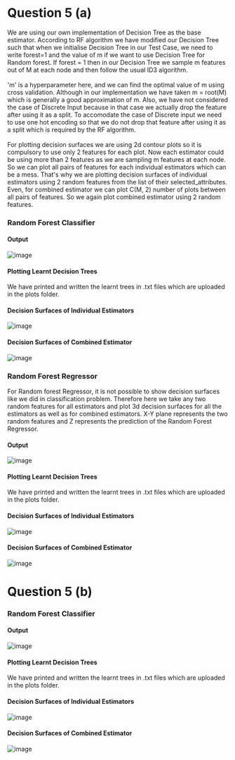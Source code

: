 # Question 5 (a)
We are using our own implementation of Decision Tree as the base estimator. According to RF algorithm we have modified our Decision Tree such that when we initialise Decision Tree in our Test Case, we need to write forest=1 and the value of m if we want to use Decision Tree for Random forest. If forest = 1 then in our Decision Tree we sample m features out of M at each node and then follow the usual ID3 algorithm.
<br>
<br>
'm' is a hyperparameter here, and we can find the optimal value of m using cross validation. Although in our implementation we have taken m = root(M) which is generally a good approximation of m. Also, we have not considered the case of Discrete Input because in that case we actually drop the feature after using it as a split. To accomodate the case of Discrete input we need to use one hot encoding so that we do not drop that feature after using it as a split which is required by the RF algorithm.
<br>
<br>
For plotting decision surfaces we are using 2d contour plots so it is compulsory to use only 2 features for each plot. Now each estimator could be using more than 2 features as we are sampling m features at each node. So we can plot all pairs of features for each individual estimators which can be a mess. That's why we are plotting decision surfaces of individual estimators using 2 random features from the list of their selected_attributes. Even, for combined estimator we can plot C(M, 2) number of plots between all pairs of features. So we again plot combined estimator using 2 random features.
<br>
### Random Forest Classifier
#### Output
![image](https://user-images.githubusercontent.com/76472249/220280736-a766b5f0-d2d1-4daf-abd1-14eb91f5e566.png)
  
#### Plotting Learnt Decision Trees
We have printed and written the learnt trees in .txt files which are uploaded in the plots folder.
#### Decision Surfaces of Individual Estimators
![image](https://user-images.githubusercontent.com/76472249/220279446-d3730c42-6f68-4a96-9f9d-5e4c55e72904.png)

#### Decision Surfaces of Combined Estimator
![image](https://user-images.githubusercontent.com/76472249/220279587-b30aa152-b1e4-4120-af91-992c1cc89929.png)

### Random Forest Regressor
For Random forest Regressor, it is not possible to show decision surfaces like we did in classification problem. Therefore here we take any two random features for all estimators and plot 3d decision surfaces for all the estimators as well as for combined estimators. X-Y plane represents the two random features and Z represents the prediction of the Random Forest Regressor.

#### Output
![image](https://user-images.githubusercontent.com/76472249/220263597-c6145a85-47da-4ba1-8c83-3dc63a87ea64.png)
#### Plotting Learnt Decision Trees
We have printed and written the learnt trees in .txt files which are uploaded in the plots folder.
#### Decision Surfaces of Individual Estimators
![image](https://user-images.githubusercontent.com/76472249/220304924-bef3532b-7f20-4dc9-aba0-211f61e86ce5.png)

#### Decision Surfaces of Combined Estimator
![image](https://user-images.githubusercontent.com/76472249/220305073-da285268-0772-41a6-8f40-c5280185f805.png)

# Question 5 (b)
### Random Forest Classifier
#### Output
![image](https://user-images.githubusercontent.com/76472249/220280929-fb4e9003-092a-431b-8a2f-403ec853f5a2.png)

#### Plotting Learnt Decision Trees
We have printed and written the learnt trees in .txt files which are uploaded in the plots folder.
#### Decision Surfaces of Individual Estimators
![image](https://user-images.githubusercontent.com/76472249/220283838-707286e5-01c1-4cc8-8117-1b8a8c7faed7.png)
#### Decision Surfaces of Combined Estimator
![image](https://user-images.githubusercontent.com/76472249/220283979-fdfd329a-3ff9-4de2-927d-1539ef7d9969.png)

